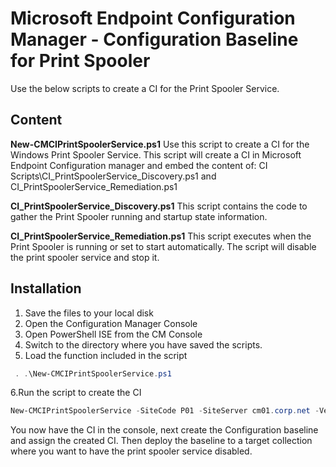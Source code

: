 # Microsoft Endpoint Configuration Manager - Configuration Baseline for Print Spooler

Use the below scripts to create a CI for the Print Spooler Service.

## Content

**New-CMCIPrintSpoolerService.ps1**
Use this script to create a CI for the Windows Print Spooler Service. This script will create a CI in Microsoft Endpoint Configuration manager and embed the content of:
CI Scripts\CI_PrintSpoolerService_Discovery.ps1 and CI_PrintSpoolerService_Remediation.ps1

**CI_PrintSpoolerService_Discovery.ps1**
This script contains the code to gather the Print Spooler running and startup state information.

**CI_PrintSpoolerService_Remediation.ps1**
This script executes when the Print Spooler is running or set to start automatically. The script will disable the print spooler service and stop it. 

## Installation

1. Save the files to your local disk
2. Open the Configuration Manager Console
3. Open PowerShell ISE from the CM Console
4. Switch to the directory where you have saved the scripts. 
5. Load the function included in the script

```PowerShell
 . .\New-CMCIPrintSpoolerService.ps1 
```

6.Run the script to create the CI

```PowerShell
New-CMCIPrintSpoolerService -SiteCode P01 -SiteServer cm01.corp.net -Verbose
```

You now have the CI in the console, next create the Configuration baseline and assign the created CI. Then deploy the baseline to a target collection where you want to have the print spooler service disabled.
